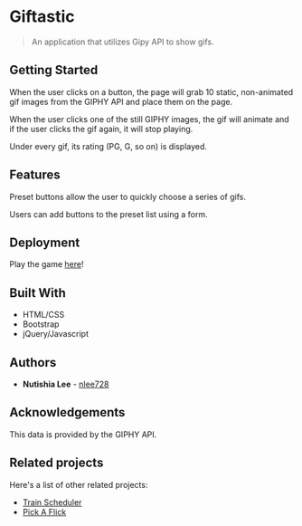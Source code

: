 # Giftastic

> An application that utilizes Gipy API to show gifs.

## Getting Started

When the user clicks on a button, the page will grab 10 static, non-animated gif images from the GIPHY API and place them on the page.

When the user clicks one of the still GIPHY images, the gif will animate and if the user clicks the gif again, it will stop playing.

Under every gif, its rating (PG, G, so on) is displayed.

## Features

Preset buttons allow the user to quickly choose a series of gifs. 

Users can add buttons to the preset list using a form.


## Deployment

Play the game [here](https://nlee728.github.io/Giftastic/)!

## Built With

* HTML/CSS
* Bootstrap
* jQuery/Javascript

## Authors

* **Nutishia Lee** - [nlee728](https://github.com/nlee728)

## Acknowledgements

This data is provided by the GIPHY API.

## Related projects

Here's a list of other related projects:

- [Train Scheduler](https://github.com/nlee728/Train-Scheduler)
- [Pick A Flick](https://github.com/nlee728/Project1)